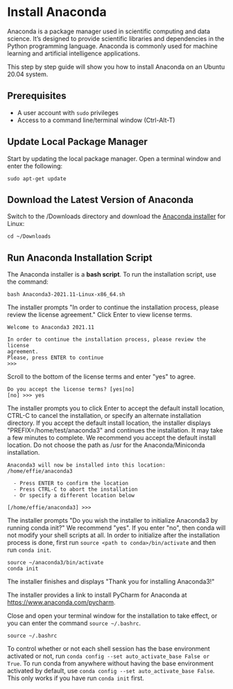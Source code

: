 # Install Anaconda

Anaconda is a package manager used in scientific computing and data science. It’s designed to provide scientific libraries and dependencies in the Python programming language. Anaconda is commonly used for machine learning and artificial intelligence applications.

This step by step guide will show you how to install Anaconda on an Ubuntu 20.04 system.

## Prerequisites

- A user account with `sudo` privileges
- Access to a command line/terminal window (Ctrl-Alt-T)

## Update Local Package Manager

Start by updating the local package manager. Open a terminal window and enter the following:

```none
sudo apt-get update
```

## Download the Latest Version of Anaconda

Switch to the /Downloads directory and download the [Anaconda installer](https://www.anaconda.com/products/individual#linux) for Linux:

```none
cd ~/Downloads
```

## Run Anaconda Installation Script

The Anaconda installer is a **bash script**. To run the installation script, use the command:

```none
bash Anaconda3-2021.11-Linux-x86_64.sh
```

The installer prompts "In order to continue the installation process, please review the license agreement." Click Enter to view license terms.

```none
Welcome to Anaconda3 2021.11

In order to continue the installation process, please review the license
agreement.
Please, press ENTER to continue
>>>
```

Scroll to the bottom of the license terms and enter "yes" to agree.

```none
Do you accept the license terms? [yes|no]
[no] >>> yes
```

The installer prompts you to click Enter to accept the default install location, CTRL-C to cancel the installation, or specify an alternate installation directory. If you accept the default install location, the installer displays "PREFIX=/home/test/anaconda3" and continues the installation. It may take a few minutes to complete. We recommend you accept the default install location. Do not choose the path as /usr for the Anaconda/Miniconda installation.

```none
Anaconda3 will now be installed into this location:
/home/effie/anaconda3

  - Press ENTER to confirm the location
  - Press CTRL-C to abort the installation
  - Or specify a different location below

[/home/effie/anaconda3] >>>
```

The installer prompts "Do you wish the installer to initialize Anaconda3 by running conda init?" We recommend "yes". If you enter "no", then conda will not modify your shell scripts at all. In order to initialize after the installation process is done, first run `source <path to conda>/bin/activate` and then run `conda init`.

```none
source ~/anaconda3/bin/activate
conda init
```

The installer finishes and displays "Thank you for installing Anaconda3!"

The installer provides a link to install PyCharm for Anaconda at https://www.anaconda.com/pycharm.

Close and open your terminal window for the installation to take effect, or you can enter the command `source ~/.bashrc`.

```none
source ~/.bashrc
```

To control whether or not each shell session has the base environment activated or not, run `conda config --set auto_activate_base False or True`. To run conda from anywhere without having the base environment activated by default, use `conda config --set auto_activate_base False`. This only works if you have run `conda init` first.

